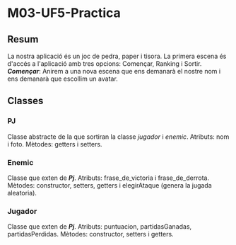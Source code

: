 # M03-UF5-Practica
## Resum
La nostra aplicació és un joc de pedra, paper i tisora.
La primera escena és d'accés a l'aplicació amb tres opcions: Començar, Ranking i Sortir.
**_Començar_**: Anirem a una nova escena que ens demanarà el nostre nom i ens demanarà que escollim un avatar.
## Classes
### PJ
Classe abstracte de la que sortiran la classe *jugador* i *enemic*.
Atributs: nom i foto.
Mètodes: getters i setters.
### Enemic
Classe que exten de **_Pj_**.
Atributs: frase_de_victoria i frase_de_derrota.
Mètodes: constructor, setters, getters i elegirAtaque (genera la jugada aleatoria).
### Jugador
Classe que exten de **_Pj_**.
Atributs: puntuacion, partidasGanadas, partidasPerdidas.
Mètodes: constructor, setters i getters.
